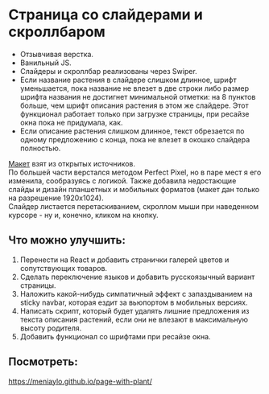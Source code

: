 # Страница со слайдерами и скроллбаром

  
* Отзывчивая верстка.  
* Ванильный JS.  
* Слайдеры и скроллбар реализованы через Swiper.  
* Если название растения в слайдере слишком длинное, шрифт уменьшается, пока название не влезет в две строки либо размер шрифта названия не достигнет минимальной отметки: на 8 пунктов больше, чем шрифт описания растения в этом же слайдере. Этот функционал работает только при загрузке страницы, при ресайзе окна пока не придумала, как.
* Если описание растения слишком длинное, текст обрезается по одному предложению с конца, пока не влезет в окошко слайдера полностью.
  
[Макет](https://www.figma.com/file/PA7CqhfYElaTSDc0HNwmGusd/Greenco_Free_by_Schooljerkdesigns?type=design&node-id=0-2&mode=design&t=xZo1ZVPlyIBbY4V8-0) взят из открытых источников.  
По большей части верстался методом Perfect Pixel, но в паре мест я его изменила, сообразуясь с логикой. Также добавила недостающие слайды и дизайн планшетных и мобильных форматов (макет дан только на разрешение 1920х1024).  
Слайдер листается перетаскиванием, скроллом мыши при наведенном курсоре - ну и, конечно, кликом на кнопку.
  
## Что можно улучшить:
1. Перенести на React и добавить странички галерей цветов и сопутствующих товаров.
2. Сделать переключение языков и добавить русскоязычный вариант страницы.
3. Наложить какой-нибудь симпатичный эффект с запаздыванием на sticky navbar, которая ездит за вьюпортом в мобильных версиях.
4. Написать скрипт, который будет удалять лишние предложения из текста описания растений, если они не влезают в максимальную высоту родителя.
5. Добавить функционал со шрифтами при ресайзе окна.

## Посмотреть:
https://meniaylo.github.io/page-with-plant/